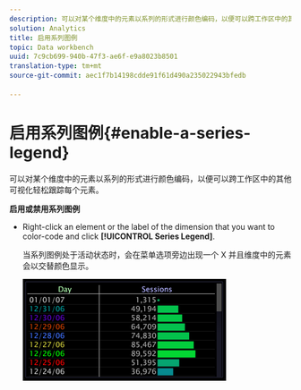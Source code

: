 ```yaml
---
description: 可以对某个维度中的元素以系列的形式进行颜色编码，以便可以跨工作区中的其他可视化轻松跟踪每个元素。
solution: Analytics
title: 启用系列图例
topic: Data workbench
uuid: 7c9cb699-940b-47f3-ae6f-e9a8023b8501
translation-type: tm+mt
source-git-commit: aec1f7b14198cdde91f61d490a235022943bfedb

---
```



# 启用系列图例{#enable-a-series-legend}

可以对某个维度中的元素以系列的形式进行颜色编码，以便可以跨工作区中的其他可视化轻松跟踪每个元素。

**启用或禁用系列图例**

* Right-click an element or the label of the dimension that you want to color-code and click **[!UICONTROL Series Legend]**.

   当系列图例处于活动状态时，会在菜单选项旁边出现一个 X 并且维度中的元素会以交替颜色显示。

   ![](assets/vis_Graph_SeriesLegend.png)

